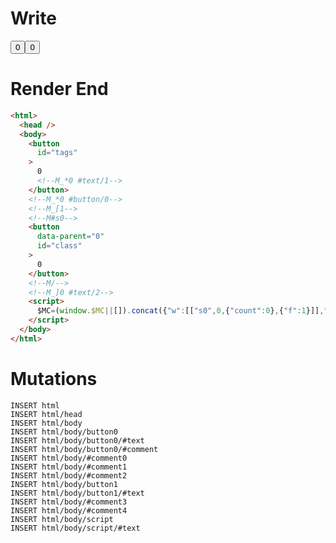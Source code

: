 # Write
  <button id=tags>0<!--M_*0 #text/1--></button><!--M_*0 #button/0--><!--M_[1--><!--M#s0--><button id=class data-parent=0>0</button><!--M/--><!--M_]0 #text/2--><script>$MC=(window.$MC||[]).concat({"w":[["s0",0,{"count":0},{"f":1}]],"t":["__tests__/components/class-counter.marko"]});WALKER_RUNTIME("M")("_");M._.r=[_=>(_.b={0:{count:0,"#text/2!":_.a={m5c:"s0"},"#text/2(":_._.$compat_renderer(_._["__tests__/components/class-counter.marko"])},1:_.a}),1,"$compat_setScope",0,"__tests__/template.marko_0_count",0];M._.w()</script>

# Render End
```html
<html>
  <head />
  <body>
    <button
      id="tags"
    >
      0
      <!--M_*0 #text/1-->
    </button>
    <!--M_*0 #button/0-->
    <!--M_[1-->
    <!--M#s0-->
    <button
      data-parent="0"
      id="class"
    >
      0
    </button>
    <!--M/-->
    <!--M_]0 #text/2-->
    <script>
      $MC=(window.$MC||[]).concat({"w":[["s0",0,{"count":0},{"f":1}]],"t":["__tests__/components/class-counter.marko"]});WALKER_RUNTIME("M")("_");M._.r=[_=&gt;(_.b={0:{count:0,"#text/2!":_.a={m5c:"s0"},"#text/2(":_._.$compat_renderer(_._["__tests__/components/class-counter.marko"])},1:_.a}),1,"$compat_setScope",0,"__tests__/template.marko_0_count",0];M._.w()
    </script>
  </body>
</html>
```

# Mutations
```
INSERT html
INSERT html/head
INSERT html/body
INSERT html/body/button0
INSERT html/body/button0/#text
INSERT html/body/button0/#comment
INSERT html/body/#comment0
INSERT html/body/#comment1
INSERT html/body/#comment2
INSERT html/body/button1
INSERT html/body/button1/#text
INSERT html/body/#comment3
INSERT html/body/#comment4
INSERT html/body/script
INSERT html/body/script/#text
```